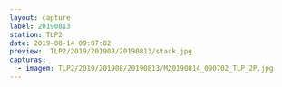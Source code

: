 ```yaml
---
layout: capture
label: 20190813
station: TLP2
date: 2019-08-14 09:07:02
preview:  TLP2/2019/201908/20190813/stack.jpg
capturas:
  - imagem: TLP2/2019/201908/20190813/M20190814_090702_TLP_2P.jpg
---
```

